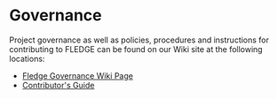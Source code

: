 # Governance

Project governance as well as policies, procedures and instructions for contributing to FLEDGE can be found on our Wiki site at the following locations:


- [Fledge Governance Wiki Page](https://wiki.lfedge.org/display/FLEDGE/Governance)
- [Contributor's Guide](CONTRIBUTING.md)

